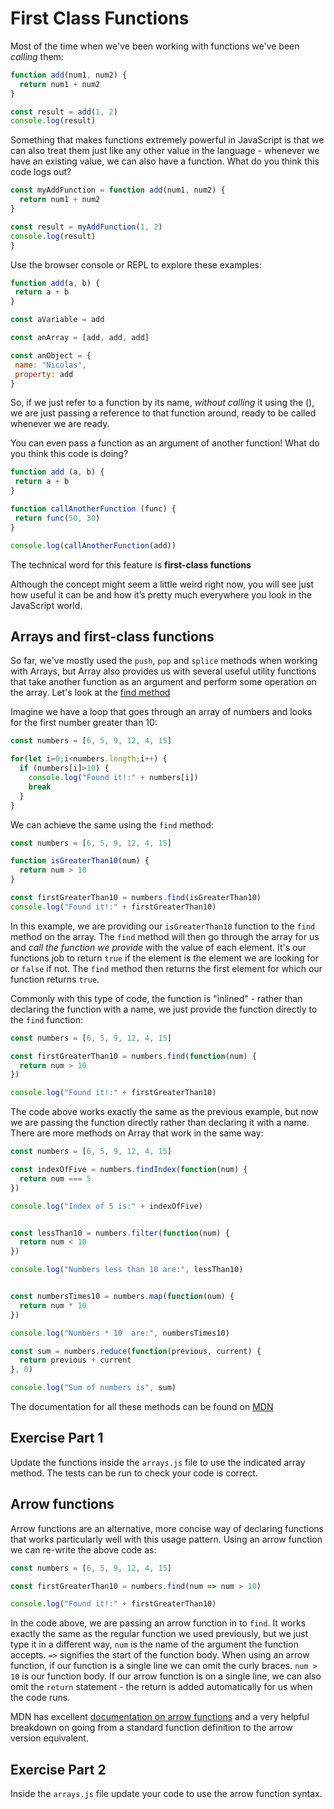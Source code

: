 # First Class Functions
Most of the time when we've been working with functions we've been *calling* them:

```javascript
function add(num1, num2) {
  return num1 + num2
}

const result = add(1, 2)
console.log(result)
```

Something that makes functions extremely powerful in JavaScript is that we can also treat them just like any other value in the language - whenever we have an existing value, we can also have a function. What do you think this code logs out?

```javascript
const myAddFunction = function add(num1, num2) {
  return num1 + num2
}

const result = myAddFunction(1, 2)
console.log(result)
}
```

Use the browser console or REPL to explore these examples:

```javascript
function add(a, b) {
 return a + b
}

const aVariable = add

const anArray = [add, add, add]

const anObject = {
 name: "Nicolas",
 property: add
}
```

So, if we just refer to a function by its name, *without calling* it using the (), we are just passing a reference to that function around, ready to be called whenever we are ready.

You can even pass a function as an argument of another function! What do you think this code is doing? 

```javascript
function add (a, b) {
 return a + b
}

function callAnotherFunction (func) {
 return func(50, 30)
}

console.log(callAnotherFunction(add))
```

The technical word for this feature is **first-class functions**

Although the concept might seem a little weird right now, you will see just how useful it can be and how it’s pretty much everywhere you look in the JavaScript world.

## Arrays and first-class functions
So far, we've mostly used the `push`, `pop` and `splice` methods when working with Arrays, but Array also provides us with several useful utility functions that take another function as an argument and perform some operation on the array. Let's look at the [find method](https://developer.mozilla.org/en-US/docs/Web/JavaScript/Reference/Global_Objects/Array/find)

Imagine we have a loop that goes through an array of numbers and looks for the first number greater than 10:

```javascript
const numbers = [6, 5, 9, 12, 4, 15]

for(let i=0;i<numbers.length;i++) {
  if (numbers[i]>10) {
    console.log("Found it!:" + numbers[i])
    break
  }
}
```

We can achieve the same using the `find` method:

```javascript
const numbers = [6, 5, 9, 12, 4, 15]

function isGreaterThan10(num) {
  return num > 10
}

const firstGreaterThan10 = numbers.find(isGreaterThan10)
console.log("Found it!:" + firstGreaterThan10)

```

In this example, we are providing our `isGreaterThan10` function to the `find` method on the array. The `find` method will then go through the array for us and *call the function we provide* with the value of each element. It's our functions job to return `true` if the element is the element we are looking for or `false` if not. The `find` method then returns the first element for which our function returns `true`.

Commonly with this type of code, the function is "inlined" - rather than declaring the function with a name, we just provide the function directly to the `find` function:

```javascript
const numbers = [6, 5, 9, 12, 4, 15]

const firstGreaterThan10 = numbers.find(function(num) {
  return num > 10
})

console.log("Found it!:" + firstGreaterThan10)
```

The code above works exactly the same as the previous example, but now we are passing the function directly rather than declaring it with a name. There are more methods on Array that work in the same way:

```javascript
const numbers = [6, 5, 9, 12, 4, 15]

const indexOfFive = numbers.findIndex(function(num) {
  return num === 5
})

console.log("Index of 5 is:" + indexOfFive)


const lessThan10 = numbers.filter(function(num) {
  return num < 10
})

console.log("Numbers less than 10 are:", lessThan10)


const numbersTimes10 = numbers.map(function(num) {
  return num * 10
})

console.log("Numbers * 10  are:", numbersTimes10)

const sum = numbers.reduce(function(previous, current) {
  return previous + current
}, 0)

console.log("Sum of numbers is", sum)
```

The documentation for all these methods can be found on [MDN](https://developer.mozilla.org/en-US/docs/Web/JavaScript/Reference/Global_Objects/Array)

## Exercise Part 1
Update the functions inside the `arrays.js` file to use the indicated array method. The tests can be run to check your code is correct.

## Arrow functions
Arrow functions are an alternative, more concise way of declaring functions that works particularly well with this usage pattern. Using an arrow function we can re-write the above code as:

```javascript
const numbers = [6, 5, 9, 12, 4, 15]

const firstGreaterThan10 = numbers.find(num => num > 10)

console.log("Found it!:" + firstGreaterThan10)
```

In the code above, we are passing an arrow function in to `find`. It works exactly the same as the regular function we used previously, but we just type it in a different way, `num` is the name of the argument the function accepts. `=>` signifies the start of the function body. When using an arrow function, if our function is a single line we can omit the curly braces. `num > 10` is  our function body. If our arrow function is on a single line, we can also omit the `return` statement - the return is added automatically for us when the code runs.

MDN has excellent [documentation on arrow functions](https://developer.mozilla.org/en-US/docs/Web/JavaScript/Reference/Functions/Arrow_functions#comparing_traditional_functions_to_arrow_functions) and a very helpful breakdown on going from a standard function definition to the arrow version equivalent. 


## Exercise Part 2

Inside the `arrays.js` file update your code to use the arrow function syntax.